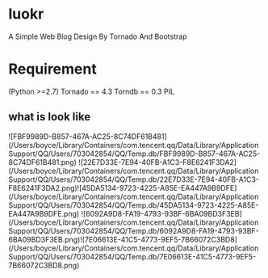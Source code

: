 # luokr
A Simple Web Blog Design By Tornado And Bootstrap

# Requirement
(Python >=2.7)
    Tornado == 4.3
    Torndb == 0.3
    PIL

## what is look like

   ![FBF9989D-B857-467A-AC25-8C74DF61B481](/Users/boyce/Library/Containers/com.tencent.qq/Data/Library/Application Support/QQ/Users/703042854/QQ/Temp.db/FBF9989D-B857-467A-AC25-8C74DF61B481.png) ![22E7D33E-7E94-40FB-A1C3-F8E6241F3DA2](/Users/boyce/Library/Containers/com.tencent.qq/Data/Library/Application Support/QQ/Users/703042854/QQ/Temp.db/22E7D33E-7E94-40FB-A1C3-F8E6241F3DA2.png)![45DA5134-9723-4225-A85E-EA447A9B9DFE](/Users/boyce/Library/Containers/com.tencent.qq/Data/Library/Application Support/QQ/Users/703042854/QQ/Temp.db/45DA5134-9723-4225-A85E-EA447A9B9DFE.png) ![6092A9D8-FA19-4793-93BF-6BA09BD3F3EB](/Users/boyce/Library/Containers/com.tencent.qq/Data/Library/Application Support/QQ/Users/703042854/QQ/Temp.db/6092A9D8-FA19-4793-93BF-6BA09BD3F3EB.png)![7E06613E-41C5-4773-9EF5-7B66072C3BD8](/Users/boyce/Library/Containers/com.tencent.qq/Data/Library/Application Support/QQ/Users/703042854/QQ/Temp.db/7E06613E-41C5-4773-9EF5-7B66072C3BD8.png)